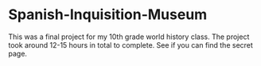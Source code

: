 # Spanish-Inquisition-Museum

This was a final project for my 10th grade world history class. The project took around 12-15 hours in total to complete. See if you can find the secret page.